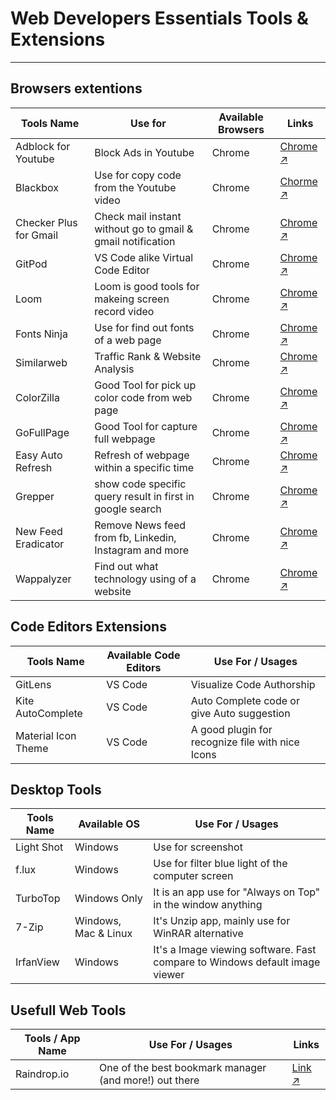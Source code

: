 # Web Developers Essentials Tools & Extensions
-----------------
## Browsers extentions
| Tools Name                | Use for               | Available Browsers | Links |
|---------------------------|-----------------------|--------------------|-------|
| Adblock for Youtube       | Block Ads in Youtube  | Chrome             | [Chrome ↗](https://chrome.google.com/webstore/detail/adblock-for-youtube/cmedhionkhpnakcndndgjdbohmhepckk) |
| Blackbox                | Use for copy code from the Youtube video | Chrome | [Chorme ↗](https://chrome.google.com/webstore/detail/blackbox-select-copy-past/mcgbeeipkmelnpldkobichboakdfaeon) |
| Checker Plus for Gmail    | Check mail instant without go to gmail & gmail notification | Chrome | [Chrome ↗](https://chrome.google.com/webstore/detail/checker-plus-for-gmail/oeopbcgkkoapgobdbedcemjljbihmemj?hl=en) |
| GitPod   | VS Code alike Virtual Code Editor  | Chrome | [Chrome ↗](https://chrome.google.com/webstore/detail/gitpod-always-ready-to-co/dodmmooeoklaejobgleioelladacbeki) |
| Loom  | Loom is good tools for makeing screen record video  | Chrome | [Chrome ↗](https://chrome.google.com/webstore/detail/loom-%E2%80%93-free-screen-and-ca/liecbddmkiiihnedobmlmillhodjkdmb) |
| Fonts Ninja  | Use for find out fonts of a web page | Chrome | [Chrome ↗](https://chrome.google.com/webstore/detail/fonts-ninja/eljapbgkmlngdpckoiiibecpemleclhh) |
| Similarweb  | Traffic Rank & Website Analysis | Chrome | [Chrome ↗](https://chrome.google.com/webstore/detail/similarweb-traffic-rank-w/hoklmmgfnpapgjgcpechhaamimifchmp) |
| ColorZilla  | Good Tool for pick up color code from web page | Chrome | [Chrome ↗](https://chrome.google.com/webstore/detail/colorzilla/bhlhnicpbhignbdhedgjhgdocnmhomnp) |
| GoFullPage  | Good Tool for capture full webpage | Chrome | [Chrome ↗](https://chrome.google.com/webstore/detail/gofullpage-full-page-scre/fdpohaocaechififmbbbbbknoalclacl) |
| Easy Auto Refresh  | Refresh of webpage within a specific time | Chrome | [Chrome ↗](https://chrome.google.com/webstore/detail/easy-auto-refresh/aabcgdmkeabbnleenpncegpcngjpnjkc) |
| Grepper  | show code specific query result in first in google search | Chrome | [Chrome ↗](https://chrome.google.com/webstore/detail/grepper/amaaokahonnfjjemodnpmeenfpnnbkco) |
| New Feed Eradicator | Remove News feed from fb, Linkedin, Instagram and more | Chrome | [Chrome ↗](https://chrome.google.com/webstore/detail/news-feed-eradicator/fjcldmjmjhkklehbacihaiopjklihlgg) |
| Wappalyzer | Find out what technology using of a website | Chrome | [Chrome ↗](https://chrome.google.com/webstore/detail/wappalyzer-technology-pro/gppongmhjkpfnbhagpmjfkannfbllamg) |

## Code Editors Extensions
| Tools Name | Available Code Editors | Use For / Usages |
|------------|------------------------|------------------|
| GitLens    | VS Code                |   Visualize Code Authorship    |
| Kite AutoComplete | VS Code | Auto Complete code or give Auto suggestion |
| Material Icon Theme | VS Code | A good plugin for recognize file with nice Icons |

## Desktop Tools
| Tools Name | Available OS | Use For / Usages |
|------------|--------------|------------------|
| Light Shot | Windows      | Use for screenshot |
| f.lux      | Windows      | Use for filter blue light of the computer screen |
| TurboTop   | Windows Only | It is an app use for "Always on Top" in the window anything |
| 7-Zip      | Windows, Mac & Linux | It's Unzip app, mainly use for WinRAR alternative |
| IrfanView  | Windows       | It's a Image viewing software. Fast compare to Windows default image viewer | 
## Usefull Web Tools
| Tools / App Name | Use For / Usages | Links |
|------------------|------------------|-------|
| Raindrop.io      | One of the best bookmark manager (and more!) out there | [Link ↗](https://raindrop.io/) |
